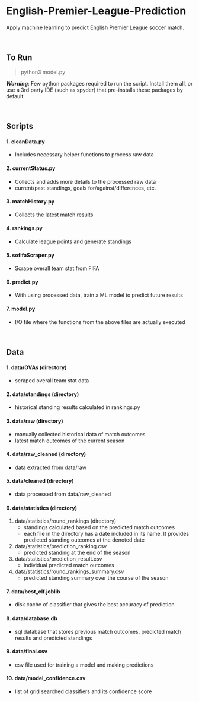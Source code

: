 # English-Premier-League-Prediction
Apply machine learning to predict English Premier League soccer match.


&nbsp;
&nbsp;


## To Run
> python3 model.py

***Warning***: Few python packages required to run the script. Install them all, or use a 3rd party IDE (such as spyder) that pre-installs these packages by default.


&nbsp;
&nbsp;

## Scripts
#### 1. cleanData.py
- Includes necessary helper functions to process raw data
#### 2. currentStatus.py
- Collects and adds more details to the processed raw data
- current/past standings, goals for/against/differences, etc.
#### 3. matchHistory.py
- Collects the latest match results
#### 4. rankings.py
- Calculate league points and generate standings
#### 5. sofifaScraper.py
- Scrape overall team stat from FIFA
#### 6. predict.py
- With using processed data, train a ML model to predict future results
#### 7. model.py
- I/O file where the functions from the above files are actually executed

&nbsp;
&nbsp;



## Data
#### 1. data/OVAs (directory)
- scraped overall team stat data
#### 2. data/standings (directory)
- historical standing results calculated in rankings.py
#### 3. data/raw (directory)
- manually collected historical data of match outcomes
- latest match outcomes of the current season
#### 4. data/raw_cleaned (directory)
- data extracted from data/raw
#### 5. data/cleaned (directory)
- data processed from data/raw_cleaned
#### 6. data/statistics (directory)
1. data/statistics/round_rankings (directory)
	- standings calculated based on the predicted match outcomes
	- each file in the directory has a date included in its name. It provides predicted standing outcomes at the denoted date
2. data/statistics/prediction_ranking.csv
	- predicted standing at the end of the season
3. data/statistics/prediction_result.csv
	- individual predicted match outcomes
4. data/statistics/round_rankings_summary.csv
	- predicted standing summary over the course of the season
#### 7. data/best_clf.joblib
- disk cache of classifier that gives the best accuracy of prediction
#### 8. data/database.db
- sql database that stores previous match outcomes, predicted match results and predicted standings
#### 9. data/final.csv
- csv file used for training a model and making predictions
#### 10. data/model_confidence.csv
- list of grid searched classifiers and its confidence score



